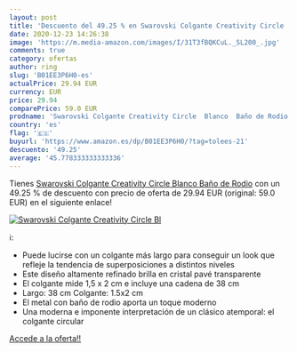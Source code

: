```yaml
---
layout: post
title: 'Descuento del 49.25 % en Swarovski Colgante Creativity Circle  Bl'
date: 2020-12-23 14:26:38
image: 'https://m.media-amazon.com/images/I/31T3fBQKCuL._SL200_.jpg'
comments: true
category: ofertas
author: ring
slug: 'B01EE3P6H0-es'
actualPrice: 29.94 EUR
currency: EUR
price: 29.94
comparePrice: 59.0 EUR
prodname: 'Swarovski Colgante Creativity Circle  Blanco  Baño de Rodio'
country: 'es'
flag: '🇪🇸'
buyurl: 'https://www.amazon.es/dp/B01EE3P6H0/?tag=tolees-21'
descuento: '49.25'
average: '45.778333333333336'
---
```


Tienes [Swarovski Colgante Creativity Circle  Blanco  Baño de Rodio](https://www.amazon.es/dp/B01EE3P6H0/?tag=tolees-21) con un 49.25 % de descuento con precio de oferta de 29.94 EUR (original: 59.0 EUR) en el siguiente enlace!

[![Swarovski Colgante Creativity Circle  Bl](https://m.media-amazon.com/images/I/31T3fBQKCuL._SL200_.jpg)](https://www.amazon.es/dp/B01EE3P6H0/?tag=tolees-21)

ℹ️:

- Puede lucirse con un colgante más largo para conseguir un look que refleje la tendencia de superposiciones a distintos niveles
- Este diseño altamente refinado brilla en cristal pavé transparente
- El colgante mide 1,5 x 2 cm e incluye una cadena de 38 cm
- Largo: 38 cm Colgante: 1.5x2 cm
- El metal con baño de rodio aporta un toque moderno
- Una moderna e imponente interpretación de un clásico atemporal: el colgante circular

[Accede a la oferta!!](https://www.amazon.es/dp/B01EE3P6H0/?tag=tolees-21)
